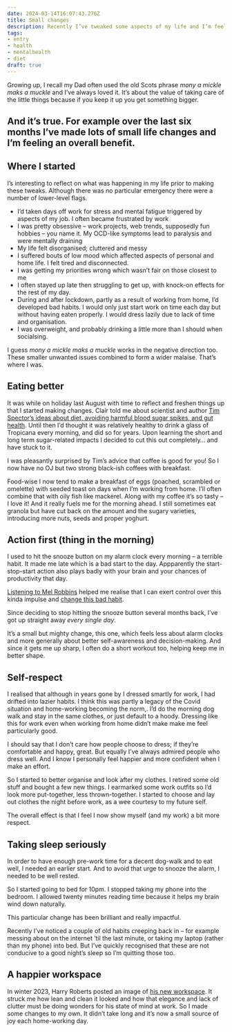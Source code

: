 ```yaml
---
date: 2024-03-14T16:07:43.276Z
title: Small changes
description: Recently I’ve tweaked some aspects of my life and I’m feeling better for it
tags:
- entry
- health
- mentalhealth
- diet
draft: true
---
```

Growing up, I recall my Dad often used the old Scots phrase _mony a mickle maks a muckle_ and I’ve always loved it. It’s about the value of taking care of the little things because if you keep it up you get something bigger. 

And it’s true. For example over the last six months I’ve made lots of small life changes and I’m feeling an overall benefit.
---

## Where I started

I’s interesting to reflect on what was happening in my life prior to making these tweaks. Although there was no particular emergency there were a number of lower-level flags.

- I’d taken days off work for stress and mental fatigue triggered by aspects of my job. I often became frustrated by work
- I was pretty obsessive – work projects, web trends, supposedly fun hobbies – you name it. My OCD-like symptoms lead to paralysis and were mentally draining
- My life felt disorganised; cluttered and messy
- I suffered bouts of low mood which affected aspects of personal and home life. I felt tired and disconnected.
- I was getting my priorities wrong which wasn’t fair on those closest to me
- I often stayed up late then struggling to get up, with knock-on effects for the rest of my day.
- During and after lockdown, partly as a result of working from home, I’d developed bad habits. I would only just start work on time each day but without having eaten properly. I would dress lazily due to lack of time and organisation.
- I was overweight, and probably drinking a little more than I should when socialsing.

I guess _mony a mickle maks a muckle_ works in the negative direction too. These smaller unwanted issues combined to form a wider malaise. That’s where I was.

## Eating better

It was while on holiday last August with time to reflect and freshen things up that I started making changes. Clair told me about scientist and author [Tim Spector’s ideas about diet, avoiding harmful blood sugar spikes, and gut health](https://www.theguardian.com/food/2023/apr/25/eat-fibre-first-and-ditch-the-juice-five-quick-and-easy-tips-for-a-much-healthier-meal). Until then I’d thought it was relatively healthy to drink a glass of Tropicana every morning, and did so for years. Upon learning the short and long term sugar-related impacts I decided to cut this out completely… and have stuck to it.

I was pleasantly surprised by Tim’s advice that coffee is good for you! So I now have no OJ but two strong black-ish coffees with breakfast.

Food-wise I now tend to make a breakfast of eggs (poached, scrambled or omelette) with seeded toast on days when I’m working from home. I’ll often combine that with oily fish like mackerel. Along with my coffee it’s so tasty – I love it! And it really fuels me for the morning ahead. I still sometimes eat granola but have cut back on the amount and the sugary varieties, introducing more nuts, seeds and proper yoghurt.

## Action first (thing in the morning)

I used to hit the snooze button on my alarm clock every morning – a terrible habit. It made me late which is a bad start to the day. Appparently the start-stop-start action also plays badly with your brain and your chances of productivity that day.

[Listening to Mel Robbins](https://www.tiktok.com/@feedambition/video/7334760705893108997) helped me realise that I can exert control over this kinda impulse and [change this bad habit](https://youtu.be/HSn-L9IXbOY?si=xuKuSsGqdbgfH_N0&t=846).

Since deciding to stop hitting the snooze button several months back, I’ve got up straight away _every single day_. 

It’s a small but mighty change, this one, which feels less about alarm clocks and more generally about better self-awareness and decision-making. And since it gets me up sharp, I often do a short workout too, helping keep me in better shape.

## Self-respect

I realised that although in years gone by I dressed smartly for work, I had drifted into lazier habits. I think this was partly a legacy of the Covid situation and home-working becoming the norm,. I’d do the morning dog walk and stay in the same clothes, or just default to a hoody. Dressing like this for work even when working from home didn’t make make me feel particularly good.

I should say that I don’t care how people choose to dress; if they’re comfortable and happy, great. But equally I’ve always admired people who dress well. And I know I personally feel happier and more confident when I make an effort.

So I started to better organise and look after my clothes. I retired some old stuff and bought a few new things. I earmarked some work outfits so I’d look more put-together, less thrown-together. I started to choose and lay out clothes the night before work, as a wee courtesy to my future self.

The overall effect is that I feel I now show myself (and my work) a bit more respect.

## Taking sleep seriously

In order to have enough pre-work time for a decent dog-walk and to eat well, I needed an earlier start. And to avoid that urge to snooze the alarm, I needed to be well rested. 

So I started going to bed for 10pm. I stopped taking my phone into the bedroom. I allowed twenty minutes reading time because it helps my brain wind down naturally. 

This particular change has been brilliant and really impactful. 

Recently I’ve noticed a couple of old habits creeping back in – for example messing about on the internet ‘til the last minute, or taking my laptop (rather than my phone) into bed. But I’ve quickly recognised that these are not conducive to a good night’s sleep so I’m quitting those too.

## A happier workspace

In winter 2023, Harry Roberts posted an image of [his new workspace](https://images.app.goo.gl/zbdf8LrAir5ooCzS8). It struck me how lean and clean it looked and how that elegance and lack of clutter must be doing wonders for his state of mind at work. So I made some changes to my own. It didn’t take long and it’s now a small source of joy each home-working day.

